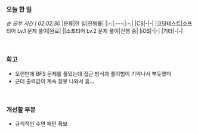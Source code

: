 ### 오늘 한 일
_순 공부 시간 | 02:02:30_
|분류|한 일|진행률|
|:-:|:---:|:-:|
|CS|-|-|
|코딩테스트|소프티어 Lv.1 문제 풀이|완료|
||소프티어 Lv.2 문제 풀이|진행 중|
|iOS|-|-|
|기타|-|-|

<br>

### 회고
- 오랜만에 BFS 문제를 풀었는데 접근 방식과 풀이법이 기억나서 뿌듯했다
- 근데 출력값이 계속 잘못 나와서 흠...

<br>

### 개선할 부분
- 규칙적인 수면 패턴 확보
